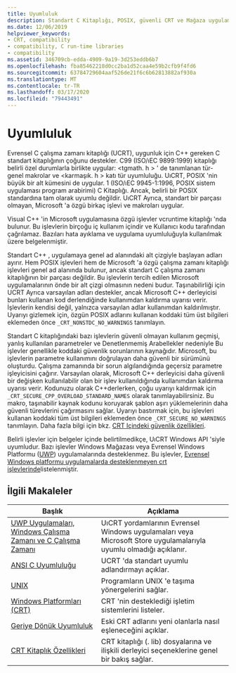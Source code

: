 ```yaml
---
title: Uyumluluk
description: Standart C Kitaplığı, POSIX, güvenli CRT ve Mağaza uygulamaları ile Microsoft Universal C çalışma zamanı kitaplığı 'nın (UCRT) uyumluluğunu açıklar.
ms.date: 12/06/2019
helpviewer_keywords:
- CRT, compatibility
- compatibility, C run-time libraries
- compatibility
ms.assetid: 346709cb-edda-4909-9a19-3d253eddb6b7
ms.openlocfilehash: fba85462218d0cc2ba1d52caa4e59b2cfb9f4fd6
ms.sourcegitcommit: 63784729604aaf526de21f6c6b62813882af930a
ms.translationtype: MT
ms.contentlocale: tr-TR
ms.lasthandoff: 03/17/2020
ms.locfileid: "79443491"
---
```

# <a name="compatibility"></a>Uyumluluk

Evrensel C çalışma zamanı kitaplığı (UCRT), uygunluk için C++ gereken C standart kitaplığının çoğunu destekler. C99 (ISO/ıEC 9899:1999) kitaplığı belirli özel durumlarla birlikte uygular: \<tgmath. h > ' de tanımlanan tür-genel makrolar ve \<karmaşık. h > katı tür uyumluluğu. UıCRT, POSIX 'nin büyük bir alt kümesini de uygular. 1 (ISO/ıEC 9945-1:1996, POSIX sistem uygulaması program arabirimi) C Kitaplığı. Ancak, belirli bir POSIX standardına tam olarak uyumlu değildir. UıCRT Ayrıca, standart bir parçası olmayan, Microsoft 'a özgü birkaç işlevi ve makroları uygular.

Visual C++ 'in Microsoft uygulamasına özgü işlevler vcruntime kitaplığı 'nda bulunur.  Bu işlevlerin birçoğu iç kullanım içindir ve Kullanıcı kodu tarafından çağrılamaz. Bazıları hata ayıklama ve uygulama uyumluluğuyla kullanılmak üzere belgelenmiştir.

Standart C++ , uygulamaya genel ad alanındaki alt çizgiyle başlayan adları ayırır. Hem POSIX işlevleri hem de Microsoft 'a özgü çalışma zamanı kitaplığı işlevleri genel ad alanında bulunur, ancak standart C çalışma zamanı kitaplığının bir parçası değildir. Bu işlevlerin tercih edilen Microsoft uygulamalarının önde bir alt çizgi olmasının nedeni budur. Taşınabilirliği için UCRT Ayrıca varsayılan adları destekler, ancak Microsoft C++ derleyicisi bunları kullanan kod derlendiğinde kullanımdan kaldırma uyarısı verir. İşlevlerin kendisi değil, yalnızca varsayılan adlar kullanımdan kaldırılmıştır. Uyarıyı gizlemek için, özgün POSIX adlarını kullanan koddaki tüm üst bilgileri eklemeden önce `_CRT_NONSTDC_NO_WARNINGS` tanımlayın.

Standart C kitaplığındaki bazı işlevlerin güvenli olmayan kullanım geçmişi, yanlış kullanılan parametreler ve Denetlenmemiş Arabellekler nedeniyle Bu işlevler genellikle koddaki güvenlik sorunlarının kaynağıdır. Microsoft, bu işlevlerin parametre kullanımını doğrulayan daha güvenli bir sürümünü oluşturdu. Çalışma zamanında bir sorun algılandığında geçersiz parametre işleyicisini çağırır.  Varsayılan olarak, Microsoft C++ derleyicisi daha güvenli bir değişken kullanılabilir olan bir işlev kullanıldığında kullanımdan kaldırma uyarısı verir. Kodunuzu olarak C++derlerken, çoğu uyarıyı kaldırmak için `_CRT_SECURE_CPP_OVERLOAD_STANDARD_NAMES` olarak tanımlayabilirsiniz. Bu makro, taşınabilir kaynak kodunu koruyarak şablon aşırı yüklemelerinin daha güvenli türevlerini çağırmasını sağlar. Uyarıyı bastırmak için, bu işlevleri kullanan koddaki tüm üst bilgileri eklemeden önce `_CRT_SECURE_NO_WARNINGS` tanımlayın. Daha fazla bilgi için bkz. [CRT Içindeki güvenlik özellikleri](../c-runtime-library/security-features-in-the-crt.md).

Belirli işlevler için belgeler içinde belirtilmedikçe, UıCRT Windows API 'siyle uyumludur.  Bazı işlevler Windows Mağazası veya Evrensel Windows Platformu ([UWP](/uwp)) uygulamalarında desteklenmez. Bu işlevler, [Evrensel Windows platformu uygulamalarda desteklenmeyen crt işlevlerinde](../cppcx/crt-functions-not-supported-in-universal-windows-platform-apps.md)listelenmiştir.

## <a name="related-articles"></a>İlgili Makaleler

|Başlık|Açıklama|
|-----------|-----------------|
|[UWP Uygulamaları, Windows Çalışma Zamanı ve C Çalışma Zamanı](../c-runtime-library/windows-store-apps-the-windows-runtime-and-the-c-run-time.md)|UıCRT yordamlarının Evrensel Windows uygulamaları veya Microsoft Store uygulamalarıyla uyumlu olmadığı açıklanır.|
|[ANSI C Uyumluluğu](../c-runtime-library/ansi-c-compliance.md)|UCRT 'da standart uyumlu adlandırmayı açıklar.|
|[UNIX](../c-runtime-library/unix.md)|Programların UNIX 'e taşıma yönergelerini sağlar.|
|[Windows Platformları (CRT)](../c-runtime-library/windows-platforms-crt.md)|CRT 'nin desteklediği işletim sistemlerini listeler.|
|[Geriye Dönük Uyumluluk](../c-runtime-library/backward-compatibility.md)|Eski CRT adlarını yeni olanlarla nasıl eşleneceğini açıklar.|
|[CRT Kitaplık Özellikleri](../c-runtime-library/crt-library-features.md)|CRT kitaplığı (. lib) dosyalarına ve ilişkili derleyici seçeneklerine genel bir bakış sağlar.|